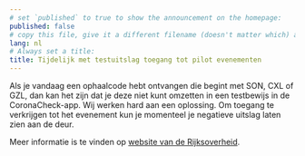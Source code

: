 ```yaml
---
# set `published` to true to show the announcement on the homepage:
published: false
# copy this file, give it a different filename (doesn't matter which) and, in this example, change lang to 'en' to translate the message to English and show it on the English homepage:
lang: nl
# Always set a title:
title: Tijdelijk met testuitslag toegang tot pilot evenementen
---
```

Als je vandaag een ophaalcode hebt ontvangen die begint met SON, CXL of GZL, dan kan het zijn dat je deze niet kunt omzetten in een testbewijs in de CoronaCheck-app. Wij werken hard aan een oplossing. Om toegang te verkrijgen tot het evenement kun je momenteel je negatieve uitslag laten zien aan de deur.

Meer informatie is te vinden op <a href="https://www.rijksoverheid.nl/onderwerpen/coronavirus-covid-19/algemene-coronaregels/cijfers-en-onderzoeken-over-het-coronavirus/pilot-toegangsbewijzen" target="_blank" rel="noopener noreferrer">website van de Rijksoverheid</a>.
